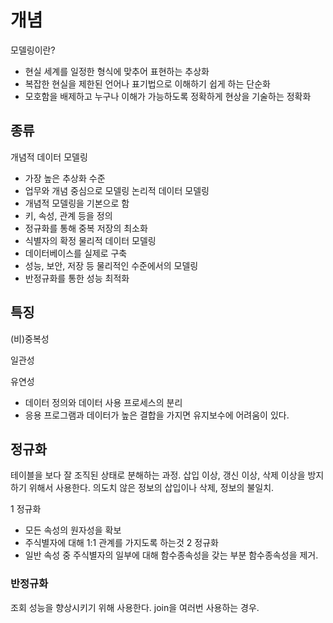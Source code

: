 # 개념
모델링이란?
- 현실 세계를 일정한 형식에 맞추어 표현하는 추상화
- 복잡한 현실을 제한된 언어나 표기법으로 이해하기 쉽게 하는 단순화
- 모호함을 배제하고 누구나 이해가 가능하도록 정확하게 현상을 기술하는 정확화
## 종류
개념적 데이터 모델링
- 가장 높은 추상화 수준
- 업무와 개념 중심으로 모델링
논리적 데이터 모델링
- 개념적 모델링을 기본으로 함
- 키, 속성, 관계 등을 정의
- 정규화를 통해 중복 저장의 최소화
- 식별자의 확정
물리적 데이터 모델링
- 데이터베이스를 실제로 구축
- 성능, 보안, 저장 등 물리적인 수준에서의 모델링
- 반정규화를 통한 성능 최적화

## 특징
(비)중복성 

일관성

유연성
- 데이터 정의와 데이터 사용 프로세스의 분리
- 응용 프로그램과 데이터가 높은 결합을 가지면 유지보수에 어려움이 있다.

## 정규화
테이블을 보다 잘 조직된 상태로 분해하는 과정.
삽입 이상, 갱신 이상, 삭제 이상을 방지하기 위해서 사용한다.
의도치 않은 정보의 삽입이나 삭제, 정보의 불일치.

1 정규화
- 모든 속성의 원자성을 확보
- 주식별자에 대해 1:1 관계를 가지도록 하는것
2 정규화
- 일반 속성 중 주식별자의 일부에 대해 함수종속성을 갖는 부분 함수종속성을 제거.
### 반정규화
조회 성능을 향상시키기 위해 사용한다.
join을 여러번 사용하는 경우.

